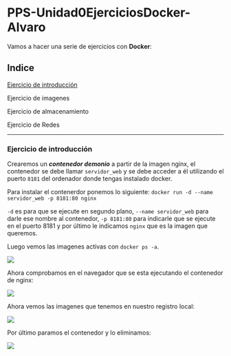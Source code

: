 # PPS-Unidad0EjerciciosDocker-Alvaro

Vamos a hacer una serie de ejercicios con **Docker**:

## Indice
[Ejercicio de introducción](#Ejercicio-de-introducción)

Ejercicio de imagenes

Ejercicio de almacenamiento

Ejercicio de Redes


----

### Ejercicio de introducción

Crearemos un ***contenedor demonio*** a partir de la imagen nginx, el contenedor se debe llamar ```servidor_web``` y se debe acceder a él utilizando el puerto ```8181``` del ordenador donde tengas instalado docker.

Para instalar el contenerdor ponemos lo siguiente: ```docker run -d --name servidor_web -p 8181:80 nginx```

```-d``` es para que se ejecute en segundo plano, ```--name servidor_web``` para darle ese nombre al contenedor, ```-p 8181:80``` para indicarle que se ejecute en el puerto 8181 y por último le indicamos ```nginx``` que es la imagen que queremos.

Luego vemos las imagenes activas con ```docker ps -a```.

![](Imagenes/EjercicioUno/1.png)

Ahora comprobamos en el navegador que se esta ejecutando el contenedor de nginx:

![](Imagenes/EjercicioUno/2.png)


Ahora vemos las imagenes que tenemos en nuestro registro local:

![](Imagenes/EjercicioUno/3.png)

Por último paramos el contenedor y lo eliminamos:

![](Imagenes/EjercicioUno/4.png)
